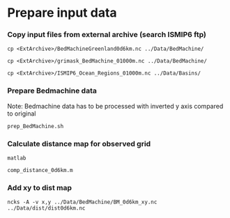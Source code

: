 # Prepare input data 

### Copy input files from external archive (search ISMIP6 ftp)
```cp <ExtArchive>/BedMachineGreenland0d6km.nc ../Data/BedMachine/```

```cp <ExtArchive>/grimask_BedMachine_01000m.nc ../Data/BedMachine/```

```cp <ExtArchive>/ISMIP6_Ocean_Regions_01000m.nc ../Data/Basins/```

### Prepare Bedmachine data
Note: Bedmachine data has to be processed with inverted y axis compared to original

`prep_BedMachine.sh`

### Calculate distance map for observed grid

`matlab`

`comp_distance_0d6km.m`

### Add xy to dist map
`ncks -A -v x,y ../Data/BedMachine/BM_0d6km_xy.nc ../Data/dist/dist0d6km.nc`

